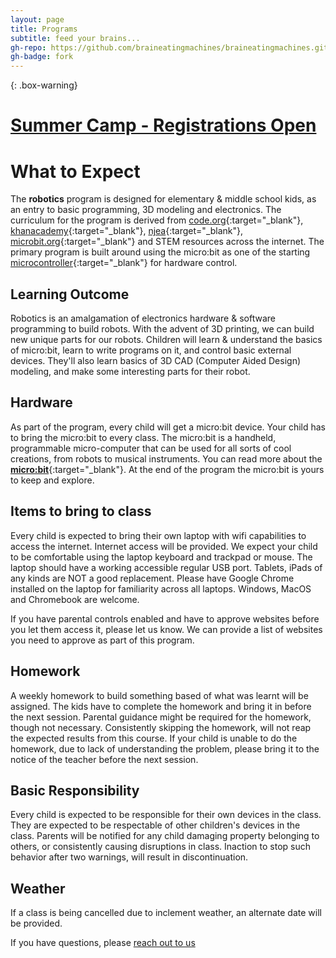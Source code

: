 ```yaml
---
layout: page
title: Programs
subtitle: feed your brains...
gh-repo: https://github.com/braineatingmachines/braineatingmachines.github.io
gh-badge: fork
---
```


{: .box-warning}
# [Summer Camp - Registrations Open](/register)

# What to Expect

The **robotics** program is designed for elementary & middle school kids, as an entry to basic programming, 3D modeling and electronics. The curriculum for the program is derived from [code.org](https://code.org){:target="_blank"}, [khanacademy](https://khanacademy.org){:target="_blank"}, [njea](https://njea.org){:target="_blank"}, [microbit.org](https://microbit.org){:target="_blank"} and STEM  resources across the internet. The primary program is built around using the micro:bit as one of the starting [microcontroller](https://www.allaboutcircuits.com/technical-articles/what-is-a-microcontroller-introduction-component-characteristics-component/){:target="_blank"} for hardware control.

## Learning Outcome
Robotics is an amalgamation of electronics hardware & software programming to build robots. With the advent of 3D printing, we can build new unique parts for our robots. Children will learn & understand the basics of micro:bit, learn to write programs on it, and control basic external devices. They'll also learn basics of 3D CAD (Computer Aided Design) modeling, and make some interesting parts for their robot.

## Hardware
As part of the program, every child will get a micro:bit device. Your child has to bring the micro:bit to every class. The micro:bit is a handheld, programmable micro-computer that can be used for all sorts of cool creations, from robots to musical instruments. You can read more about the [**micro:bit**](https://microbit.org/guide){:target="_blank"}. At the end of the program the micro:bit is yours to keep and explore.

## Items to bring to class
Every child is expected to bring their own laptop with wifi capabilities to access the internet. Internet access will be provided. We expect your child to be comfortable using the laptop keyboard and trackpad or mouse. The laptop should have a working accessible regular USB port. Tablets, iPads of any kinds are NOT a good replacement. Please have Google Chrome installed on the laptop for familiarity across all laptops. Windows, MacOS and Chromebook are welcome.

If you have parental controls enabled and have to approve websites before you let them access it, please let us know. We can provide a list of websites you need to approve as part of this program.

## Homework
A weekly homework to build something based of what was learnt will be assigned. The kids have to complete the homework and bring it in before the next session. Parental guidance might be required for the homework, though not necessary. Consistently skipping the homework, will not reap the expected results from this course. If your child is unable to do the homework, due to lack of understanding the problem, please bring it to the notice of the teacher before the next session.

## Basic Responsibility
Every child is expected to be responsible for their own devices in the class. They are expected to be respectable of other children's devices in the class. Parents will be notified for any child damaging property belonging to others, or consistently causing disruptions in class. Inaction to stop such behavior after two warnings, will result in discontinuation.

## Weather
If a class is being cancelled due to inclement weather, an alternate date will be provided.

<!-- # Fees
The fee for the program is ~~$320~~ $240 per child for 8 weeks. Please complete the form below with further details. Payment for the class should be made in full before the start of the session. All enrollments are non-refundable 1 week before the season starts.

> These are online sessions pricing only, once post COVID-19 normalcy resumes, prices will revert back to regular prices for next season.

Venmo: @Vroomehta -->

If you have questions, please [reach out to us](/aboutme)
